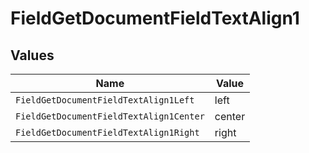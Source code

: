 # FieldGetDocumentFieldTextAlign1


## Values

| Name                                    | Value                                   |
| --------------------------------------- | --------------------------------------- |
| `FieldGetDocumentFieldTextAlign1Left`   | left                                    |
| `FieldGetDocumentFieldTextAlign1Center` | center                                  |
| `FieldGetDocumentFieldTextAlign1Right`  | right                                   |